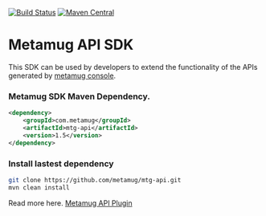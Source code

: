 [![Build Status](https://travis-ci.org/metamug/mtg-api.svg?branch=master)](https://travis-ci.org/metamug/mtg-api) [![Maven Central](https://maven-badges.herokuapp.com/maven-central/com.metamug/mtg-api/badge.svg)](http://search.maven.org/#artifactdetails|com.metamug|mtg-api|1.5|)

# Metamug API SDK

This SDK can be used by developers to extend the functionality of the APIs generated by [metamug console](https://metamug.com/download).

### Metamug SDK Maven Dependency.

```xml
<dependency>
    <groupId>com.metamug</groupId>
    <artifactId>mtg-api</artifactId>
    <version>1.5</version>
</dependency>
```

### Install lastest dependency

```sh
git clone https://github.com/metamug/mtg-api.git
mvn clean install
```

Read more here. [Metamug API Plugin](https://metamug.com/docs/plugins) 
